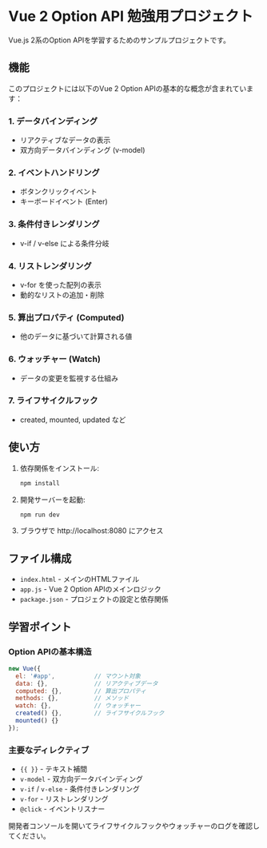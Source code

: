 # Vue 2 Option API 勉強用プロジェクト

Vue.js 2系のOption APIを学習するためのサンプルプロジェクトです。

## 機能

このプロジェクトには以下のVue 2 Option APIの基本的な概念が含まれています：

### 1. データバインディング
- リアクティブなデータの表示
- 双方向データバインディング (v-model)

### 2. イベントハンドリング
- ボタンクリックイベント
- キーボードイベント (Enter)

### 3. 条件付きレンダリング
- v-if / v-else による条件分岐

### 4. リストレンダリング
- v-for を使った配列の表示
- 動的なリストの追加・削除

### 5. 算出プロパティ (Computed)
- 他のデータに基づいて計算される値

### 6. ウォッチャー (Watch)
- データの変更を監視する仕組み

### 7. ライフサイクルフック
- created, mounted, updated など

## 使い方

1. 依存関係をインストール:
   ```bash
   npm install
   ```

2. 開発サーバーを起動:
   ```bash
   npm run dev
   ```

3. ブラウザで http://localhost:8080 にアクセス

## ファイル構成

- `index.html` - メインのHTMLファイル
- `app.js` - Vue 2 Option APIのメインロジック
- `package.json` - プロジェクトの設定と依存関係

## 学習ポイント

### Option APIの基本構造
```javascript
new Vue({
  el: '#app',           // マウント対象
  data: {},             // リアクティブデータ
  computed: {},         // 算出プロパティ
  methods: {},          // メソッド
  watch: {},            // ウォッチャー
  created() {},         // ライフサイクルフック
  mounted() {}
});
```

### 主要なディレクティブ
- `{{ }}` - テキスト補間
- `v-model` - 双方向データバインディング
- `v-if` / `v-else` - 条件付きレンダリング
- `v-for` - リストレンダリング
- `@click` - イベントリスナー

開発者コンソールを開いてライフサイクルフックやウォッチャーのログを確認してください。